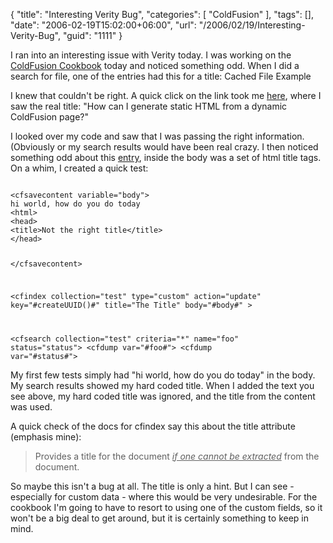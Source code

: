 {
	"title": "Interesting Verity Bug",
	"categories": [
		"ColdFusion"
	],
	"tags": [],
	"date": "2006-02-19T15:02:00+06:00",
	"url": "/2006/02/19/Interesting-Verity-Bug",
	"guid": "1111"
}

I ran into an interesting issue with Verity today. I was working on the <a href="http://www.coldfusioncookbook.com">ColdFusion Cookbook</a> today and noticed something odd. When I did a search for file, one of the entries had this for a title: Cached File Example

I knew that couldn't be right. A quick click on the link took me <a href="http://www.coldfusioncookbook.com/entry/56/Cached-File-Example">here</a>, where I saw the real title: "How can I generate static HTML from a dynamic ColdFusion page?"

I looked over my code and saw that I was passing the right information. (Obviously or my search results would have been real crazy. I then noticed something odd about this <a href="http://www.coldfusioncookbook.com/entry/56/Cached-File-Example">entry</a>, inside the body was a set of html title tags. On a whim, I created a quick test:

<code>
&lt;cfsavecontent variable="body"&gt;
hi world, how do you do today
&lt;html&gt;
&lt;head&gt;
&lt;title&gt;Not the right title&lt;/title&gt;
&lt;/head&gt;

&lt;/cfsavecontent&gt;

&lt;cfindex collection="test"
	     type="custom"
		 action="update" 
		 key="#createUUID()#"
		 title="The Title"
		 body="#body#"
		 &gt;

&lt;cfsearch collection="test" criteria="*" name="foo" status="status"&gt;
&lt;cfdump var="#foo#"&gt;
&lt;cfdump var="#status#"&gt;
</code>

My first few tests simply had "hi world, how do you do today" in the body.  My search results showed my hard coded title. When I added the text you see above, my hard coded title was ignored, and the title from the content was used.

A quick check of the docs for cfindex say this about the title attribute (emphasis mine): 

<blockquote>
Provides a title for the document <i><u>if one cannot be extracted</u></i> from the document.
</blockquote>

So maybe this isn't a bug at all. The title is only a hint. But I can see - especially for custom data - where this would be very undesirable. For the cookbook I'm going to have to resort to using one of the custom fields, so it won't be a big deal to get around, but it is certainly something to keep in mind.